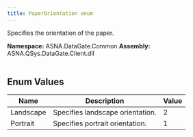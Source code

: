 ```yaml
---
title: PaperOrientation enum
---
```


Specifies the orientation of the paper.

**Namespace:** ASNA.DataGate.Common
**Assembly:** ASNA.QSys.DataGate.Client.dll
<br>
<br>

## Enum Values

| Name | Description | Value
| --- | --- | --- 
| Landscape | Specifies landscape orientation. | 2 |
| Portrait | Specifies portrait orientation. | 1 |

